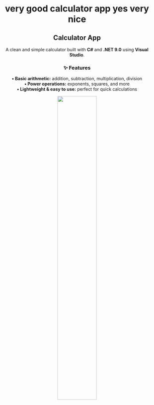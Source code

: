 <h1 align = "center"><b>very good calculator app yes very nice</b></h1>
<h2 align="center"><b>Calculator App</b></h2>

<p align="center">
A clean and simple calculator built with <b>C#</b> and <b>.NET 9.0</b> using <b>Visual Studio</b>.
</p>

<h3 align="center">✨ Features</h3>

<p align="center">
<b>• Basic arithmetic:</b> addition, subtraction, multiplication, division <br>
<b>• Power operations:</b> exponents, squares, and more <br>
<b>• Lightweight & easy to use:</b> perfect for quick calculations
</p>

<p align="center">
<img src="https://github.com/user-attachments/assets/6ec4dc29-b683-4f0b-ac1a-8e519a2f1e79" width="50%">
</p>
